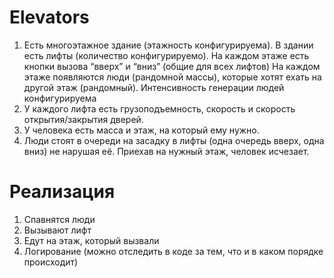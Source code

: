 # Elevators

1. Есть многоэтажное здание (этажность конфигурируема). В здании есть лифты (количество конфигурируемо). На каждом этаже есть кнопки вызова “вверх” и “вниз” (общие для всех лифтов) На каждом этаже появляются люди (рандомной массы), которые хотят ехать на другой этаж (рандомный). Интенсивность генерации людей конфигурируема
2. У каждого лифта есть грузоподъемность, скорость и скорость открытия/закрытия дверей.
3. У человека есть масса и этаж, на который ему нужно.
4. Люди стоят в очереди на засадку в лифты (одна очередь вверх, одна вниз) не нарушая её. Приехав на нужный этаж, человек исчезает.

# Реализация

1. Спавнятся люди
2. Вызывают лифт
3. Едут на этаж, который вызвали
4. Логирование (можно отследить в коде за тем, что и в каком порядке происходит)

